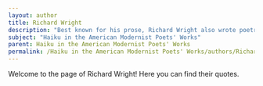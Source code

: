 ```yaml
---
layout: author
title: Richard Wright
description: "Best known for his prose, Richard Wright also wrote poetry, including haikus that reflect his views on nature and society. He incorporated the haiku's brevity to convey deeper themes in a modern context."
subject: "Haiku in the American Modernist Poets' Works"
parent: Haiku in the American Modernist Poets' Works
permalink: /Haiku in the American Modernist Poets' Works/authors/Richard-Wright/
---
```


Welcome to the page of Richard Wright! Here you can find their quotes.
